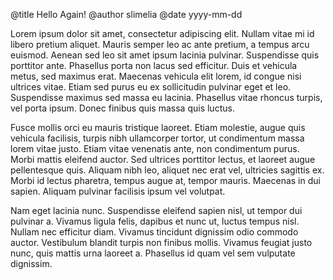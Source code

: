 @title Hello Again! @author slimelia @date yyyy-mm-dd


Lorem ipsum dolor sit amet, consectetur adipiscing elit. Nullam vitae mi id libero pretium aliquet. Mauris semper leo ac ante pretium, a tempus arcu euismod. Aenean sed leo sit amet ipsum lacinia pulvinar. Suspendisse quis porttitor ante. Phasellus porta non lacus sed efficitur. Duis et vehicula metus, sed maximus erat. Maecenas vehicula elit lorem, id congue nisi ultrices vitae. Etiam sed purus eu ex sollicitudin pulvinar eget et leo. Suspendisse maximus sed massa eu lacinia. Phasellus vitae rhoncus turpis, vel porta ipsum. Donec finibus quis massa quis luctus.

Fusce mollis orci eu mauris tristique laoreet. Etiam molestie, augue quis vehicula facilisis, turpis nibh ullamcorper tortor, ut condimentum massa lorem vitae justo. Etiam vitae venenatis ante, non condimentum purus. Morbi mattis eleifend auctor. Sed ultrices porttitor lectus, et laoreet augue pellentesque quis. Aliquam nibh leo, aliquet nec erat vel, ultricies sagittis ex. Morbi id lectus pharetra, tempus augue at, tempor mauris. Maecenas in dui sapien. Aliquam pulvinar facilisis ipsum vel volutpat.

Nam eget lacinia nunc. Suspendisse eleifend sapien nisl, ut tempor dui pulvinar a. Vivamus ligula felis, dapibus et nunc ut, luctus tempus nisl. Nullam nec efficitur diam. Vivamus tincidunt dignissim odio commodo auctor. Vestibulum blandit turpis non finibus mollis. Vivamus feugiat justo nunc, quis mattis urna laoreet a. Phasellus id quam vel sem vulputate dignissim. 


